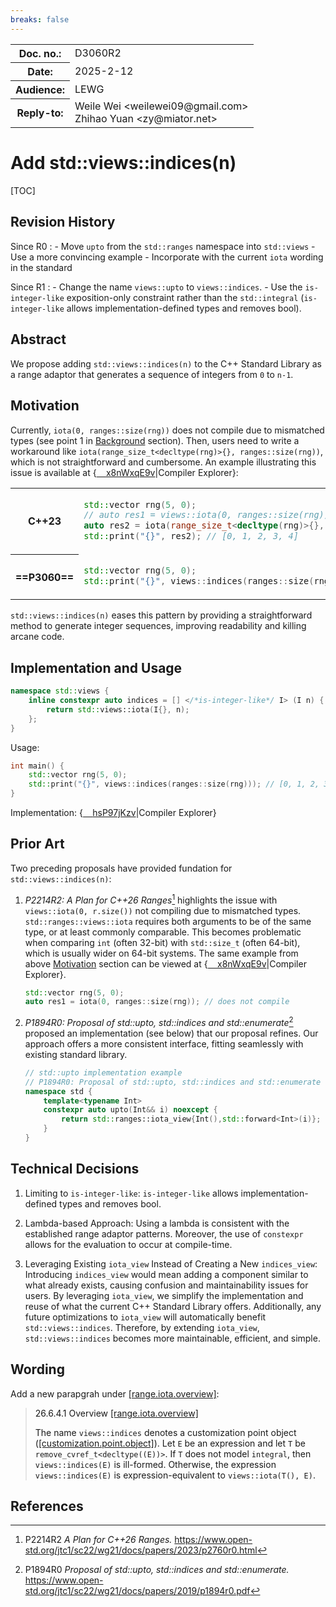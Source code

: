 ```yaml
---
breaks: false
---
```


<style type="text/css">
ins { background-color: #CCFFCC }
s { background-color: #FFCACA }
blockquote { color: inherit !important }
table.no-alt tr:nth-child(2n) { background-color: inherit }
.godbolt {
    background-size: contain;
    background-repeat: no-repeat;
    background-position-y: center;
    background-image: url("https://godbolt.org/favicon.ico?v=1")
}
</style>

<table><tbody>
<tr><th>Doc. no.:</th>    <td>D3060R2</td></tr>
<tr><th>Date:</th>        <td>2025-2-12</td></tr>
<tr><th>Audience:</th>    <td>LEWG</td></tr>
<tr><th>Reply-to:</th>
    <td>Weile Wei &lt;weilewei09@gmail.com&gt;
    <br>Zhihao Yuan &lt;zy@miator.net&gt;</td>
</tr>
</tbody></table>

# Add std::views::indices(n)

[TOC]

## Revision History
Since R0
   : - Move `upto` from the `std::ranges` namespace into `std::views`
     - Use a more convincing example
     - Incorporate with the current `iota` wording in the standard

Since R1
   : - Change the name `views::upto` to `views::indices`.
     - Use the `is-integer-like` exposition-only constraint rather than the `std::integral` (`is-integer-like` allows implementation-defined types and removes bool).

## Abstract
We propose adding `std::views::indices(n)` to the C++ Standard Library as a range adaptor that generates a sequence of integers from `0` to `n-1`.

## Motivation
Currently, `iota(0, ranges::size(rng))` does not compile due to mismatched types (see point 1 in [Background](#Background) section). Then, users need to write a workaround like `iota(range_size_t<decltype(rng)>{}, ranges::size(rng))`, which is not straightforward and cumbersome. An example illustrating this issue is available at {[<span class="godbolt">&#x2001;</span>x8nWxqE9v](https://godbolt.org/z/x8nWxqE9v)|Compiler&puncsp;Explorer}:

<table class="no-alt"><tbody>
<tr><th>

C++23

</th><td>

```cpp
std::vector rng(5, 0);
// auto res1 = views::iota(0, ranges::size(rng)); // does not compile
auto res2 = iota(range_size_t<decltype(rng)>{}, ranges::size(rng));
std::print("{}", res2); // [0, 1, 2, 3, 4]
```

<tr><th>

==P3060==

</th>
<td>

```cpp
std::vector rng(5, 0);
std::print("{}", views::indices(ranges::size(rng))); // [0, 1, 2, 3, 4]
```

</td></tr>
</tbody></table>


`std::views::indices(n)` eases this pattern by providing a straightforward method to generate integer sequences, improving readability and killing arcane code.


## Implementation and Usage
```cpp
namespace std::views {
    inline constexpr auto indices = [] </*is-integer-like*/ I> (I n) {
        return std::views::iota(I{}, n);
    };
}
```
Usage:
```cpp
int main() {
    std::vector rng(5, 0);
    std::print("{}", views::indices(ranges::size(rng))); // [0, 1, 2, 3, 4]
}
```

Implementation: {[<span class="godbolt">&#x2001;</span>hsP97jKzv](https://godbolt.org/z/hsP97jKzv)|Compiler&puncsp;Explorer}

## Prior Art
Two preceding proposals have provided fundation for `std::views::indices(n)`:

1. *P2214R2: A Plan for C++26 Ranges*[^rangesplan] highlights the issue with `views::iota(0, r.size())` not compiling due to mismatched types. `std::ranges::views::iota` requires both arguments to be of the same type, or at least commonly comparable. This becomes problematic when comparing `int` (often 32-bit) with `std::size_t` (often 64-bit), which is usually wider on 64-bit systems. The same example from above [Motivation](#Motivation) section can be viewed at {[<span class="godbolt">&#x2001;</span>x8nWxqE9v](https://godbolt.org/z/x8nWxqE9v)|Compiler&puncsp;Explorer}.

    ```cpp
    std::vector rng(5, 0);
    auto res1 = iota(0, ranges::size(rng)); // does not compile
    ```
2. *P1894R0: Proposal of std::upto, std::indices and std::enumerate*[^stdupto] proposed an implementation (see below) that our proposal refines. Our approach offers a more consistent interface, fitting seamlessly with existing standard library.

    ```cpp
    // std::upto implementation example
    // P1894R0: Proposal of std::upto, std::indices and std::enumerate
    namespace std {
        template<typename Int>
        constexpr auto upto(Int&& i) noexcept {
            return std::ranges::iota_view{Int(),std::forward<Int>(i)};
        }
    }
    ```

## Technical Decisions
1. Limiting to `is-integer-like`: `is-integer-like` allows implementation-defined types and removes bool. 

2. Lambda-based Approach: Using a lambda is consistent with the established range adaptor patterns. Moreover, the use of `constexpr` allows for the evaluation to occur at compile-time.

3. Leveraging Existing `iota_view` Instead of Creating a New `indices_view`: Introducing `indices_view` would mean adding a component similar to what already exists, causing confusion and maintainability issues for users. By leveraging `iota_view`, we simplify the implementation and reuse of what the current C++ Standard Library offers. Additionally, any future optimizations to `iota_view` will automatically benefit `std::views::indices`. Therefore, by extending `iota_view`, `std::views::indices` becomes more maintainable, efficient, and simple.
## Wording
Add a new parapgrah under [[range.iota.overview]](https://eel.is/c++draft/range.iota.overview):

> 26.6.4.1 Overview [[range.iota.overview]](https://eel.is/c++draft/range.iota.overview)
>
> The name `views::indices` denotes a customization point object ([[customization.point.object]](https://eel.is/c++draft/customization.point.object)). Let `E` be an expression and let `T` be `remove_cvref_t<decltype((E))>`. If `T` does not model `integral`, then `views::indices(E)` is ill-formed. Otherwise, the expression `views::indices(E)` is expression-equivalent to `views::iota(T(), E)`. 

## References

[^rangesplan]: P2214R2 _A Plan for C++26 Ranges._
https://www.open-std.org/jtc1/sc22/wg21/docs/papers/2023/p2760r0.html

[^stdupto]: P1894R0 _Proposal of std::upto, std::indices and std::enumerate._
https://www.open-std.org/jtc1/sc22/wg21/docs/papers/2019/p1894r0.pdf